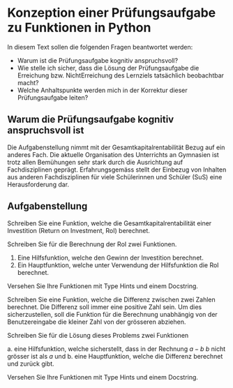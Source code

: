 # Konzeption einer Prüfungsaufgabe zu Funktionen in Python

In diesem Text sollen die folgenden Fragen beantwortet werden:

- Warum ist die Prüfungsaufgabe kognitiv anspruchsvoll?
- Wie stelle ich sicher, dass die Lösung der Prüfungsaufgabe die
  Erreichung bzw. NichtErreichung des Lernziels tatsächlich beobachtbar
  macht?
- Welche Anhaltspunkte werden mich in der Korrektur dieser
  Prüfungsaufgabe leiten?

## Warum die Prüfungsaufgabe kognitiv anspruchsvoll ist

Die Aufgabenstellung nimmt mit der Gesamtkapitalrentabilität Bezug auf
ein anderes Fach. Die aktuelle Organisation des Unterrichts an Gymnasien
ist trotz allen Bemühungen sehr stark durch die Ausrichtung auf
Fachdisziplinen geprägt. Erfahrungsgemäss stellt der Einbezug von
Inhalten aus anderen Fachdisziplinen für viele Schülerinnen
und Schüler (SuS) eine Herausforderung dar.

## Aufgabenstellung

Schreiben Sie eine Funktion, welche die Gesamtkapitalrentabilität einer
Investition (Return on Investment, RoI) berechnet.

Schreiben Sie für die Berechnung der RoI zwei Funktionen.

1. Eine Hilfsfunktion, welche den Gewinn der Investition berechnet.
2. Ein Hauptfunktion, welche unter Verwendung der Hilfsfunktion die RoI
   berechnet.

Versehen Sie Ihre Funktionen mit Type Hints und einem Docstring.

Schreiben Sie eine Funktion, welche die Differenz zwischen zwei Zahlen
berechnet. Die Differenz soll immer eine positive Zahl sein. Um dies
sicherzustellen, soll die Funktion für die Berechnung unabhängig von der
Benutzereingabe die kleiner Zahl von der grösseren abziehen.

Schreiben Sie für die Lösung dieses Problems zwei Funktionen

a. eine Hilfsfunktion, welche sicherstellt, dass in der Rechnung $a - b$ $b$
   nicht grösser ist als $a$ und
b. eine Hauptfunktion, welche die Differenz berechnet und zurück gibt.

Versehen Sie Ihre Funktionen mit Type Hints und einem Docstring.